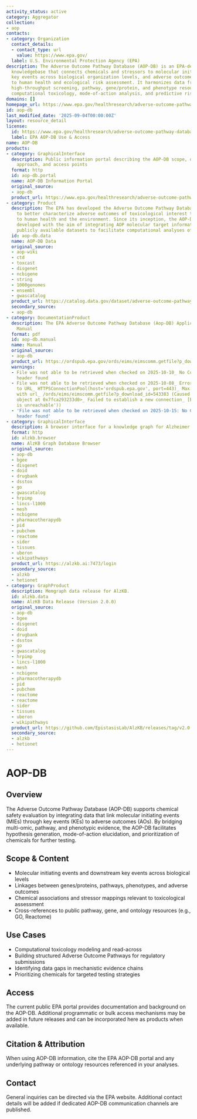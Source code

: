 ```yaml
---
activity_status: active
category: Aggregator
collection:
- aop
contacts:
- category: Organization
  contact_details:
  - contact_type: url
    value: https://www.epa.gov/
  label: U.S. Environmental Protection Agency (EPA)
description: The Adverse Outcome Pathway Database (AOP-DB) is an EPA-developed integrative
  knowledgebase that connects chemicals and stressors to molecular initiating events,
  key events across biological organization levels, and adverse outcomes relevant
  to human health and ecological risk assessment. It harmonizes data from toxicology,
  high‑throughput screening, pathway, gene/protein, and phenotype resources to enable
  computational toxicology, mode-of-action analysis, and predictive risk prioritization.
domains: []
homepage_url: https://www.epa.gov/healthresearch/adverse-outcome-pathway-database-aop-db
id: aop-db
last_modified_date: '2025-09-04T00:00:00Z'
layout: resource_detail
license:
  id: https://www.epa.gov/healthresearch/adverse-outcome-pathway-database-aop-db
  label: EPA AOP-DB Use & Access
name: AOP-DB
products:
- category: GraphicalInterface
  description: Public information portal describing the AOP-DB scope, data integration
    approach, and access points
  format: http
  id: aop-db.portal
  name: AOP-DB Information Portal
  original_source:
  - aop-db
  product_url: https://www.epa.gov/healthresearch/adverse-outcome-pathway-database-aop-db
- category: Product
  description: The EPA has developed the Adverse Outcome Pathway Database (AOP-DB)
    to better characterize adverse outcomes of toxicological interest that are relevant
    to human health and the environment. Since its inception, the AOP-DB has been
    developed with the aim of integrating AOP molecular target information with other
    publicly available datasets to facilitate computational analyses of AOP information.
  id: aop-db.data
  name: AOP-DB Data
  original_source:
  - aop-wiki
  - ctd
  - toxcast
  - disgenet
  - ncbigene
  - string
  - 1000genomes
  - ensembl
  - gwascatalog
  product_url: https://catalog.data.gov/dataset/adverse-outcome-pathway-database-aop-db-version-2
  secondary_source:
  - aop-db
- category: DocumentationProduct
  description: The EPA Adverse Outcome Pathway Database (Aop-DB) Application User
    Manual
  format: pdf
  id: aop-db.manual
  name: Manual
  original_source:
  - aop-db
  product_url: https://ordspub.epa.gov/ords/eims/eimscomm.getfile?p_download_id=543383
  warnings:
  - File was not able to be retrieved when checked on 2025-10-10_ No Content-Length
    header found
  - File was not able to be retrieved when checked on 2025-10-08_ Error connecting
    to URL_ HTTPSConnectionPool(host='ordspub.epa.gov', port=443)_ Max retries exceeded
    with url_ /ords/eims/eimscomm.getfile?p_download_id=543383 (Caused by NewConnectionError('<urllib3.connection.HTTPSConnection
    object at 0x7fca293233d0>_ Failed to establish a new connection_ [Errno 101] Network
    is unreachable'))
  - 'File was not able to be retrieved when checked on 2025-10-15: No Content-Length
    header found'
- category: GraphicalInterface
  description: A browser interface for a knowledge graph for Alzheimer's Disease.
  format: http
  id: alzkb.browser
  name: AlzKB Graph Database Browser
  original_source:
  - aop-db
  - bgee
  - disgenet
  - doid
  - drugbank
  - dsstox
  - go
  - gwascatalog
  - hrpimp
  - lincs-l1000
  - mesh
  - ncbigene
  - pharmacotherapydb
  - pid
  - pubchem
  - reactome
  - sider
  - tissues
  - uberon
  - wikipathways
  product_url: https://alzkb.ai:7473/login
  secondary_source:
  - alzkb
  - hetionet
- category: GraphProduct
  description: Memgraph data release for AlzKB.
  id: alzkb.data
  name: AlzKB Data Release (Version 2.0.0)
  original_source:
  - aop-db
  - bgee
  - disgenet
  - doid
  - drugbank
  - dsstox
  - go
  - gwascatalog
  - hrpimp
  - lincs-l1000
  - mesh
  - ncbigene
  - pharmacotherapydb
  - pid
  - pubchem
  - reactome
  - reactome
  - sider
  - tissues
  - uberon
  - wikipathways
  product_url: https://github.com/EpistasisLab/AlzKB/releases/tag/v2.0.0
  secondary_source:
  - alzkb
  - hetionet
---
```

# AOP-DB

## Overview

The Adverse Outcome Pathway Database (AOP-DB) supports chemical safety evaluation by integrating data that link molecular initiating events (MIEs) through key events (KEs) to adverse outcomes (AOs). By bridging multi-omic, pathway, and phenotypic evidence, the AOP-DB facilitates hypothesis generation, mode-of-action elucidation, and prioritization of chemicals for further testing.

## Scope & Content

- Molecular initiating events and downstream key events across biological levels
- Linkages between genes/proteins, pathways, phenotypes, and adverse outcomes
- Chemical associations and stressor mappings relevant to toxicological assessment
- Cross-references to public pathway, gene, and ontology resources (e.g., GO, Reactome)

## Use Cases

- Computational toxicology modeling and read-across
- Building structured Adverse Outcome Pathways for regulatory submissions
- Identifying data gaps in mechanistic evidence chains
- Prioritizing chemicals for targeted testing strategies

## Access

The current public EPA portal provides documentation and background on the AOP-DB. Additional programmatic or bulk access mechanisms may be added in future releases and can be incorporated here as products when available.

## Citation & Attribution

When using AOP-DB information, cite the EPA AOP-DB portal and any underlying pathway or ontology resources referenced in your analyses.

## Contact

General inquiries can be directed via the EPA website. Additional contact details will be added if dedicated AOP-DB communication channels are published.